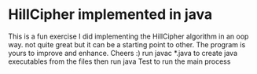 # HillCipher implemented in java
This is a fun exercise I did implementing the HillCipher algorithm in an oop way. not quite great but it can be a starting point 
to other. The program is yours to improve and enhance. Cheers :)
run javac *.java to create java executables from the files then run java Test to run the main process
